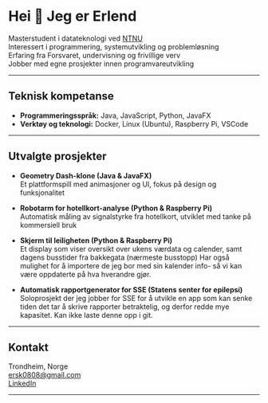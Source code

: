 # Hei 👋 Jeg er Erlend

Masterstudent i datateknologi ved [NTNU](https://www.ntnu.no/)  
Interessert i programmering, systemutvikling og problemløsning  
Erfaring fra Forsvaret, undervisning og frivillige verv  
Jobber med egne prosjekter innen programvareutvikling  

---

## Teknisk kompetanse
- **Programmeringsspråk:** Java, JavaScript, Python, JavaFX  
- **Verktøy og teknologi:** Docker, Linux (Ubuntu), Raspberry Pi, VSCode  

---

## Utvalgte prosjekter
- **Geometry Dash-klone (Java & JavaFX)**  
  Et plattformspill med animasjoner og UI, fokus på design og funksjonalitet  

- **Robotarm for hotellkort-analyse (Python & Raspberry Pi)**  
  Automatisk måling av signalstyrke fra hotellkort, utviklet med tanke på kommersiell bruk

- **Skjerm til leiligheten (Python & Raspberry Pi)**  
  Et display som viser oversikt over ukens værdata og calender, samt dagens busstider fra bakkegata (nærmeste busstopp)
  Har også mulighet for å importere de jeg bor med sin kalender info- så vi kan være oppdaterte på hva hverandre gjør.

- **Automatisk rapportgenerator for SSE (Statens senter for epilepsi)**  
  Soloprosjekt der jeg jobber for SSE for å utvikle en app som kan senke tiden det tar å skrive rapporter betraktelig,   og derfor redde mye kapasitet. Kan ikke laste denne opp i git.

---

## Kontakt
Trondheim, Norge  
[ersk0808@gmail.com](mailto:erks0808@gmail.com)  
[LinkedIn](https://www.linkedin.com/in/erlend-holth-skogan-866a84274)  

---

